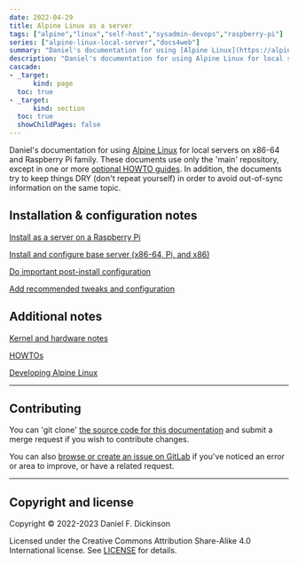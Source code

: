 ```yaml
---
date: 2022-04-29
title: Alpine Linux as a server
tags: ["alpine","linux","self-host","sysadmin-devops","raspberry-pi"]
series: ["alpine-linux-local-server","docs4web"]
summary: "Daniel's documentation for using [Alpine Linux](https://alpinelinux.org) for local servers on x86-64 and Raspberry Pi family."
description: "Daniel's documentation for using Alpine Linux for local servers on x86-64 and Raspberry Pi family."
cascade:
- _target:
      kind: page
  toc: true
- _target:
      kind: section
  toc: true
  showChildPages: false
---
```


Daniel's documentation for using [Alpine Linux](https://alpinelinux.org) for local servers on x86-64 and Raspberry Pi family. These documents use only the 'main' repository, except in one or more [optional HOWTO guides](howtos/_index.md). In addition, the documents try to keep things DRY (don't repeat yourself) in order to avoid out-of-sync information on the same topic.

## Installation & configuration notes

[Install as a server on a Raspberry Pi](install-on-raspberry-pi/_index.md)

[Install and configure base server (x86-64, Pi, and x86)](server-install-config/_index.md)

[Do important post-install configuration](important-post-install-configuration/_index.md)

[Add recommended tweaks and configuration](recommended-tweaks-and-configs/_index.md)

## Additional notes

[Kernel and hardware notes](kernel-and-hardware-notes/_index.md)

[HOWTOs](howtos/_index.md)

[Developing Alpine Linux](developing/_index.md)

--------

## Contributing

You can 'git clone' [the source code for this documentation](https://gitlab.com/danielfdickinson/server-alpine-linux-docs4web) and submit a merge request if you wish to contribute changes.

You can also [browse or create an issue on GitLab](https://gitlab.com/danielfdickinson/server-alpine-linux-docs4web/-/issues/new) if you've noticed an error or area to improve, or have a related request.

--------

## Copyright and license

Copyright © 2022-2023 Daniel F. Dickinson

Licensed under the Creative Commons Attribution Share-Alike 4.0 International license. See [LICENSE](https://gitlab.com/danielfdickinson/server-alpine-linux-docs4web/-/blob/main/LICENSEE) for details.

